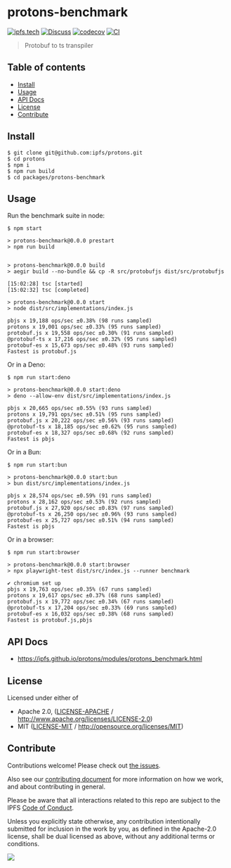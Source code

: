 # protons-benchmark <!-- omit in toc -->

[![ipfs.tech](https://img.shields.io/badge/project-IPFS-blue.svg?style=flat-square)](https://ipfs.tech)
[![Discuss](https://img.shields.io/discourse/https/discuss.ipfs.tech/posts.svg?style=flat-square)](https://discuss.ipfs.tech)
[![codecov](https://img.shields.io/codecov/c/github/ipfs/protons.svg?style=flat-square)](https://codecov.io/gh/ipfs/protons)
[![CI](https://img.shields.io/github/actions/workflow/status/ipfs/protons/js-test-and-release.yml?branch=main\&style=flat-square)](https://github.com/ipfs/protons/actions/workflows/js-test-and-release.yml?query=branch%3Amain)

> Protobuf to ts transpiler

## Table of contents <!-- omit in toc -->

- [Install](#install)
- [Usage](#usage)
- [API Docs](#api-docs)
- [License](#license)
- [Contribute](#contribute)

## Install

```console
$ git clone git@github.com:ipfs/protons.git
$ cd protons
$ npm i
$ npm run build
$ cd packages/protons-benchmark
```

## Usage

Run the benchmark suite in node:

```console
$ npm start

> protons-benchmark@0.0.0 prestart
> npm run build


> protons-benchmark@0.0.0 build
> aegir build --no-bundle && cp -R src/protobufjs dist/src/protobufjs

[15:02:28] tsc [started]
[15:02:32] tsc [completed]

> protons-benchmark@0.0.0 start
> node dist/src/implementations/index.js

pbjs x 19,188 ops/sec ±0.38% (98 runs sampled)
protons x 19,001 ops/sec ±0.33% (95 runs sampled)
protobuf.js x 19,558 ops/sec ±0.30% (91 runs sampled)
@protobuf-ts x 17,216 ops/sec ±0.32% (95 runs sampled)
protobuf-es x 15,673 ops/sec ±0.48% (93 runs sampled)
Fastest is protobuf.js
```

Or in a Deno:

```console
$ npm run start:deno

> protons-benchmark@0.0.0 start:deno
> deno --allow-env dist/src/implementations/index.js

pbjs x 20,665 ops/sec ±0.55% (93 runs sampled)
protons x 19,791 ops/sec ±0.51% (95 runs sampled)
protobuf.js x 20,222 ops/sec ±0.56% (93 runs sampled)
@protobuf-ts x 18,185 ops/sec ±0.62% (95 runs sampled)
protobuf-es x 18,327 ops/sec ±0.68% (92 runs sampled)
Fastest is pbjs
```

Or in a Bun:

```console
$ npm run start:bun

> protons-benchmark@0.0.0 start:bun
> bun dist/src/implementations/index.js

pbjs x 28,574 ops/sec ±0.59% (91 runs sampled)
protons x 28,162 ops/sec ±0.53% (92 runs sampled)
protobuf.js x 27,920 ops/sec ±0.83% (97 runs sampled)
@protobuf-ts x 26,250 ops/sec ±0.96% (93 runs sampled)
protobuf-es x 25,727 ops/sec ±0.51% (94 runs sampled)
Fastest is pbjs
```

Or in a browser:

```console
$ npm run start:browser

> protons-benchmark@0.0.0 start:browser
> npx playwright-test dist/src/index.js --runner benchmark

✔ chromium set up
pbjs x 19,763 ops/sec ±0.35% (67 runs sampled)
protons x 19,617 ops/sec ±0.37% (68 runs sampled)
protobuf.js x 19,772 ops/sec ±0.34% (67 runs sampled)
@protobuf-ts x 17,204 ops/sec ±0.33% (69 runs sampled)
protobuf-es x 16,032 ops/sec ±0.38% (68 runs sampled)
Fastest is protobuf.js,pbjs
```

## API Docs

- <https://ipfs.github.io/protons/modules/protons_benchmark.html>

## License

Licensed under either of

- Apache 2.0, ([LICENSE-APACHE](LICENSE-APACHE) / <http://www.apache.org/licenses/LICENSE-2.0>)
- MIT ([LICENSE-MIT](LICENSE-MIT) / <http://opensource.org/licenses/MIT>)

## Contribute

Contributions welcome! Please check out [the issues](https://github.com/ipfs/protons/issues).

Also see our [contributing document](https://github.com/ipfs/community/blob/master/CONTRIBUTING_JS.md) for more information on how we work, and about contributing in general.

Please be aware that all interactions related to this repo are subject to the IPFS [Code of Conduct](https://github.com/ipfs/community/blob/master/code-of-conduct.md).

Unless you explicitly state otherwise, any contribution intentionally submitted for inclusion in the work by you, as defined in the Apache-2.0 license, shall be dual licensed as above, without any additional terms or conditions.

[![](https://cdn.rawgit.com/jbenet/contribute-ipfs-gif/master/img/contribute.gif)](https://github.com/ipfs/community/blob/master/CONTRIBUTING.md)
